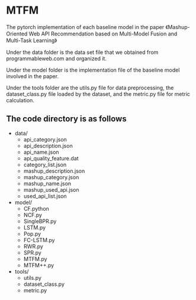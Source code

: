 # MTFM
The pytorch implementation of each baseline model in the paper 《Mashup-Oriented Web API Recommendation based on Multi-Model Fusion and Multi-Task Learning》

Under the data folder is the data set file that we obtained from programmableweb.com and organized it.

Under the model folder is the implementation file of the baseline model involved in the paper.

Under the tools folder are the utils.py file for data preprocessing, the dataset_class.py file loaded by the dataset, and the metric.py file for metric calculation.
## The code directory is as follows
* data/
  * api_category.json
  * api_description.json
  * api_name.json
  * api_quality_feature.dat
  * category_list.json
  * mashup_description.json
  * mashup_category.json
  * mashup_name.json
  * mashup_used_api.json
  * used_api_list.json
* model/
  * CF.python
  * NCF.py
  * SingleBPR.py
  * LSTM.py
  * Pop.py
  * FC-LSTM.py
  * RWR.py
  * SPR.py
  * MTFM.py
  * MTFM++.py
* tools/
  * utils.py
  * dataset_class.py
  * metric.py

